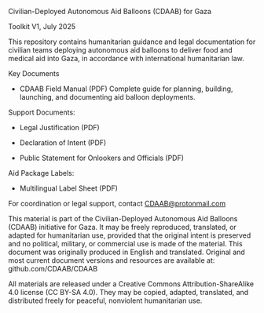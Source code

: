 Civilian-Deployed Autonomous Aid Balloons (CDAAB) for Gaza

Toolkit V1, July 2025

This repository contains  humanitarian guidance and legal documentation for civilian teams deploying autonomous aid balloons to deliver food and medical aid into Gaza, in accordance with international humanitarian law.



Key Documents
- CDAAB Field Manual (PDF)
Complete guide for planning, building, launching, and documenting aid balloon deployments.


Support Documents:


- Legal Justification (PDF) 


- Declaration of Intent (PDF) 


- Public Statement for Onlookers and Officials (PDF) 


Aid Package Labels:


- Multilingual Label Sheet (PDF) 


For coordination or legal support, contact CDAAB@protonmail.com



This material is part of the Civilian-Deployed Autonomous Aid Balloons (CDAAB) initiative for Gaza. It may be freely reproduced,
translated, or adapted for humanitarian use, provided that the original intent is preserved and no political, military, or commercial use is
made of the material. This document was originally produced in English and translated. Original and most current document versions and
resources are available at: github.com/CDAAB/CDAAB


All materials are released under a Creative Commons Attribution-ShareAlike 4.0 license (CC BY-SA 4.0). They may be copied, adapted, translated, and distributed freely for peaceful, nonviolent humanitarian use.
